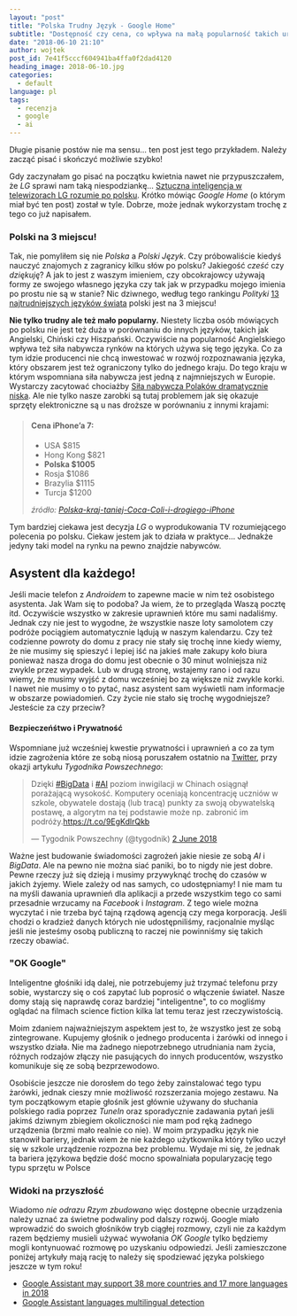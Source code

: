 ```yaml
---
layout: "post"
title: "Polska Trudny Język - Google Home"
subtitle: "Dostępność czy cena, co wpływa na małą popularność takich urządzeń?"
date: "2018-06-10 21:10"
author: wojtek
post_id: 7e41f5cccf604941ba4ffa0f2dad4120
heading_image: 2018-06-10.jpg
categories: 
  - default
language: pl
tags:
  - recenzja
  - google
  - ai
---
```


Długie pisanie postów nie ma sensu... ten post jest tego przykładem. Należy zacząć pisać i skończyć możliwie szybko!

Gdy zaczynałam go pisać na początku kwietnia nawet nie przypuszczałem, że *LG* sprawi nam taką niespodziankę...  [Sztuczna inteligencja w telewizorach LG rozumie po polsku](https://www.radiozet.pl/Nauka-i-Technologia/Technologia/Sztuczna-inteligencja-w-telewizorach-LG-rozumie-po-polsku). Krótko mówiąc *Google Home* (o którym miał być ten post) został w tyle. Dobrze, może jednak wykorzystam trochę z tego co już napisałem.

### Polski na 3 miejscu!
Tak, nie pomyliłem się nie *Polska* a *Polski Język*. Czy próbowaliście kiedyś nauczyć znajomych z zagranicy kilku słów po polsku? Jakiegość *cześć* czy *dziękuję*? A jak to jest z waszym imieniem, czy obcokrajowcy używają formy ze swojego własnego języka czy tak jak w przypadku mojego imienia po prostu nie są w stanie? Nic dziwnego, według tego rankingu *Polityki* [13 najtrudniejszych języków świata](https://www.polityka.pl/galerie/1690846,1,13-najtrudniejszych-jezykow-swiata.read) polski jest na 3 miejscu!

**Nie tylko trudny ale też mało popularny.** Niestety liczba osób mówiących po polsku nie jest też duża w porównaniu do innych języków, takich jak Angielski, Chiński czy Hiszpański. Oczywiście na popularność Angielskiego wpływa też siła nabywcza rynków na których używa się tego języka. Co za tym idzie producenci nie chcą inwestować w rozwój rozpoznawania języka, który obszarem jest też ograniczony tylko do jednego kraju. Do tego kraju w którym wspomniana siła nabywcza jest jedną z najmniejszych w Europie. Wystarczy zacytować chociażby [Siła nabywcza Polaków dramatycznie niska](https://businessinsider.com.pl/twoje-pieniadze/budzet-domowy/sila-nabywcza-konsumentow-w-europie-polska-na-29-miejscu/c5l1lyp). Ale nie tylko nasze zarobki są tutaj problemem jak się okazuje sprzęty elektroniczne są u nas droższe w porównaniu z innymi krajami:

> #### Cena iPhone’a 7:
> - USA $815
> - Hong Kong $821
> - **Polska $1005**
> - Rosja $1086
> - Brazylia $1115
> - Turcja $1200
>
> *źródło: [Polska-kraj-taniej-Coca-Coli-i-drogiego-iPhone](https://www.bankier.pl/wiadomosc/Polska-kraj-taniej-Coca-Coli-i-drogiego-iPhone-a-7593582.html)*

Tym bardziej ciekawa jest decyzja *LG* o wyprodukowania TV rozumiejącego polecenia po polsku. Ciekaw jestem jak to działa w praktyce... Jednakże jedyny taki model na rynku na pewno znajdzie nabywców.

## Asystent dla każdego!
Jeśli macie telefon z *Androidem* to zapewne macie w nim też osobistego asystenta. Jak Wam się to podoba? Ja wiem, że to przegląda Waszą pocztę itd. Oczywiście wszystko w zakresie uprawnień które mu sami nadaliśmy. Jednak czy nie jest to wygodne, że wszystkie nasze loty samolotem czy podróże pociągiem automatycznie lądują w naszym kalendarzu. Czy też codzienne powroty do domu z pracy nie stały się trochę inne kiedy wiemy, że nie musimy się spieszyć i lepiej iść na jakieś małe zakupy koło biura ponieważ nasza droga do domu jest obecnie o 30 minut wolniejsza niż zwykle przez wypadek. Lub w drugą stronę, wstajemy rano i od razu wiemy, że musimy wyjść z domu wcześniej bo zą większe niż zwykle korki. I nawet nie musimy o to pytać, nasz asystent sam wyświetli nam informacje w obszarze powiadomień. Czy życie nie stało się trochę wygodniejsze? Jesteście za czy przeciw?

#### Bezpieczeńśtwo i Prywatność
Wspomniane już wcześniej kwestie prywatności i uprawnień a co za tym idzie zagrożenia które ze sobą niosą poruszałem ostatnio na [Twitter](https://twitter.com/wonowicki/status/1002821632929484801), przy okazji artykułu *Tygodnika Powszechnego*:

<blockquote class="twitter-tweet .center-bloc" data-lang="en-gb"><p lang="pl" dir="ltr">Dzięki <a href="https://twitter.com/hashtag/BigData?src=hash&amp;ref_src=twsrc%5Etfw">#BigData</a> i <a href="https://twitter.com/hashtag/AI?src=hash&amp;ref_src=twsrc%5Etfw">#AI</a> poziom inwigilacji w Chinach osiągnął porażającą wysokość. Komputery oceniają koncentrację uczniów w szkole, obywatele dostają (lub tracą) punkty za swoją obywatelską postawę, a algorytm na tej podstawie może np. zabronić im podróży.<a href="https://t.co/9EgKdlrQkb">https://t.co/9EgKdlrQkb</a></p>&mdash; Tygodnik Powszechny (@tygodnik) <a href="https://twitter.com/tygodnik/status/1002808826108764160?ref_src=twsrc%5Etfw">2 June 2018</a></blockquote>
<script async src="https://platform.twitter.com/widgets.js" charset="utf-8"></script>

Ważne jest budowanie świadomości zagrożeń jakie niesie ze sobą *AI* i *BigData*. Ale na pewno nie można siać paniki, bo to nigdy nie jest dobre. Pewne rzeczy już się dzieją i musimy przywyknąć trochę do czasów w jakich żyjemy. Wiele zależy od nas samych, co udostępniamy! I nie mam tu na myśli dawania uprawnień dla aplikacji a przede wszystkim tego co sami przesadnie wrzucamy na *Facebook* i *Instagram*. Z tego wiele można wyczytać i nie trzeba być tajną rządową agencją czy mega korporacją. Jeśli chodzi o kradzież danych których nie udostępniliśmy, racjonalnie myśląc jeśli nie jesteśmy osobą publiczną to raczej nie powinniśmy się takich rzeczy obawiać.

### "OK Google"
Inteligentne głośniki idą dalej, nie potrzebujemy już trzymać telefonu przy sobie, wystarczy się o coś zapytać lub poprosić o włączenie świateł. Nasze domy stają się naprawdę coraz bardziej "inteligentne", to co mogliśmy oglądać na filmach science fiction kilka lat temu teraz jest rzeczywistością.

Moim zdaniem najważniejszym aspektem jest to, że wszystko jest ze sobą zintegrowane. Kupujemy głośnik o jednego producenta i żarówki od innego i wszystko działa. Nie ma żadnego niepotrzebnego utrudniania nam życia, różnych rodzajów złączy nie pasujących do innych producentów, wszystko komunikuje się ze sobą bezprzewodowo.

Osobiście jeszcze nie dorosłem do tego żeby zainstalować tego typu żarówki, jednak cieszy mnie możliwość rozszerzania mojego zestawu. Na tym początkowym etapie głośnik jest głównie używany do słuchania polskiego radia poprzez *TuneIn* oraz sporadycznie zadawania pytań jeśli jakimś dziwnym zbiegiem okoliczności nie mam pod ręką żadnego urządzenia (brzmi mało realnie co nie). W moim przypadku język nie stanowił bariery, jednak wiem że nie każdego użytkownika który tylko uczył się w szkole urządzenie rozpozna bez problemu. Wydaje mi się, że jednak ta bariera językowa będzie dość mocno spowalniała popularyzację tego typu sprzętu w Polsce

### Widoki na przyszłość
Wiadomo *nie odrazu Rzym zbudowano* więc dostępne obecnie urządzenia należy uznać za świetne podwaliny pod dalszy rozwój. Google miało wprowadzić do swoich głośników tryb ciągłej rozmowy, czyli nie za każdym razem będziemy musieli używać wywołania *OK Google* tylko będziemy mogli kontynuować rozmowę po uzyskaniu odpowiedzi. Jeśli zamieszczone poniżej artykuły mają rację to należy się spodziewać języka polskiego jeszcze w tym roku!

- [Google Assistant may support 38 more countries and 17 more languages in 2018](https://www.androidpolice.com/2018/02/15/google-assistant-may-support-38-countries-17-languages-2018/)
- [Google Assistant languages multilingual detection](https://www.theverge.com/2018/2/23/17041920/google-assistant-languages-multilingual-detection)
